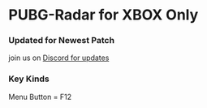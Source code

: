# PUBG-Radar for XBOX Only
### Updated for Newest Patch

join us on [Discord for updates](https://discord.me/radarproject)


### Key Kinds
Menu Button = F12

